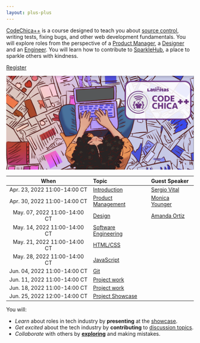 ```yaml
---
layout: plus-plus
---
```


[CodeChica++](./) is a course designed to teach you about [source control](./guides/git.html#source-control),
writing tests, fixing bugs, and other web development fundamentals.
You will explore roles from the perspective of a [Product Manager](./roles/product-manager.html),
a [Designer](./roles/designer.html) and an [Engineer](./roles/software-engineer.html).
You will learn how to contribute to [SparkleHub][sparklehub],
a place to sparkle others with kindness.

<a href="https://www.eventbrite.com/o/latinitas-nonprofit-organization-11797246680" class="button primary">Register</a>

![Chica Coding](/assets/images/chica-coding-plus-plus-top-view.png)

| When | Topic | Guest Speaker |
| :---: | :--- | :--- |
| Apr. 23, 2022 11:00-14:00 CT | [Introduction](./lessons/0x00/) | [Sergio Vital][1] |
| Apr. 30, 2022 11:00-14:00 CT | [Product Management](./lessons/0x01/) | [Monica Younger][2] |
| May. 07, 2022 11:00-14:00 CT | [Design](./lessons/0x02/) | [Amanda Ortiz][3] |
| May. 14, 2022 11:00-14:00 CT | [Software Engineering](./lessons/0x03/) | |
| May. 21, 2022 11:00-14:00 CT | [HTML/CSS](./lessons/0x04/) | |
| May. 28, 2022 11:00-14:00 CT | [JavaScript](./lessons/0x05/) | |
| Jun. 04, 2022 11:00-14:00 CT | [Git](./lessons/0x06/) | |
| Jun. 11, 2022 11:00-14:00 CT | [Project work](./lessons/0x07/) | |
| Jun. 18, 2022 11:00-14:00 CT | [Project work](./lessons/0x08/) | |
| Jun. 25, 2022 12:00-14:00 CT | [Project Showcase][project] | |

You will:

* _Learn_ about roles in tech industry by **presenting** at the [showcase][project].
* _Get excited_ about the tech industry by **contributing** to [discussion topics][0].
* _Collaborate_ with others by **[exploring](https://github.com/CodeChica/)** and making mistakes.

[project]: /plus-plus/project.html
[recordings]: https://codechica-plus-plus.slack.com/archives/C02EQF56ULW
[sparklehub]: https://github.com/CodeChica/SparkleHub-lite
[0]: https://github.com/CodeChica/plus-plus/discussions
[1]: https://www.linkedin.com/in/vitalsergio
[2]: https://www.linkedin.com/in/monica-esparza-younger-6a9755a
[3]: https://www.linkedin.com/in/amanda-ortiz-268022aa
